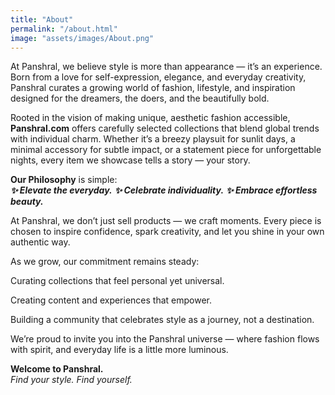 ```yaml
---
title: "About"
permalink: "/about.html"
image: "assets/images/About.png"
---
```


At Panshral, we believe style is more than appearance — it’s an experience.
Born from a love for self-expression, elegance, and everyday creativity, Panshral curates a growing world of fashion, lifestyle, and inspiration designed for the dreamers, the doers, and the beautifully bold.

Rooted in the vision of making unique, aesthetic fashion accessible, **Panshral.com** offers carefully selected collections that blend global trends with individual charm. Whether it’s a breezy playsuit for sunlit days, a minimal accessory for subtle impact, or a statement piece for unforgettable nights, every item we showcase tells a story — your story.

**Our Philosophy** is simple:<br />
***✨ Elevate the everyday.***
***✨ Celebrate individuality.***
***✨ Embrace effortless beauty.***

At Panshral, we don’t just sell products — we craft moments. Every piece is chosen to inspire confidence, spark creativity, and let you shine in your own authentic way.

As we grow, our commitment remains steady:

Curating collections that feel personal yet universal.

Creating content and experiences that empower.

Building a community that celebrates style as a journey, not a destination.

We’re proud to invite you into the Panshral universe — where fashion flows with spirit, and everyday life is a little more luminous.

**Welcome to Panshral.**<br />
*Find your style. Find yourself.*